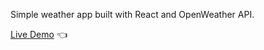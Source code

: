 Simple weather app built with React and OpenWeather API.

[Live Demo](https://williamyhg1.github.io/weather-app/) :point_left: